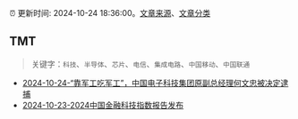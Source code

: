 :alarm_clock: 更新时间: 2024-10-24 18:36:00。[文章来源](/README.md)、[文章分类](/TAGS.md)

## TMT


> 关键字：`科技`、`半导体`、`芯片`、`电信`、`集成电路`、`中国移动`、`中国联通`



- [2024-10-24-“靠军工吃军工”，中国电子科技集团原副总经理何文忠被决定逮捕](https://www.cls.cn/detail/1835678) 
- [2024-10-23-2024中国金融科技指数报告发布](https://xueqiu.com/1396575461/309232642) 
